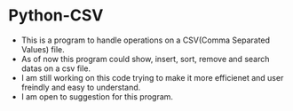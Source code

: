 # Python-CSV
- This is a program to handle operations on a CSV(Comma Separated Values) file.
- As of now this program could show, insert, sort, remove and search datas on a csv file.
- I am still working on this code trying to make it more efficienet and user freindly and easy to understand.
- I am open to suggestion for this program.
